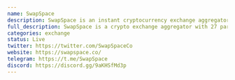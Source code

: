 ```yaml
---
name: SwapSpace
description: SwapSpace is an instant cryptocurrency exchange aggregator.
full_description: SwapSpace is a crypto exchange aggregator with 27 partners and 2550+ coins available for the smooth and extremely fast cross-chain swaps with the best market rates and no sign-up. Easily buy, sell and swap your crypto with SwapSpace.
categories: exchange
status: Live
twitter: https://twitter.com/SwapSpaceCo
website: https://swapspace.co/
telegram: https://t.me/SwapSpace
discord: https://discord.gg/9aKHSfMd3p
---
```

